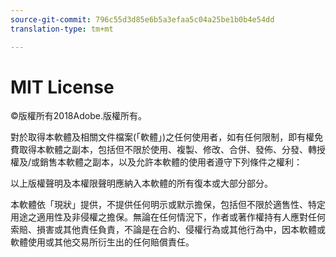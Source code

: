 ```yaml
---
source-git-commit: 796c55d3d85e6b5a3efaa5c04a25be1b0b4e54dd
translation-type: tm+mt

---
```

# MIT License

©版權所有2018Adobe.版權所有。

對於取得本軟體及相關文件檔案(「軟體」)之任何使用者，如有任何限制，即有權免費取得本軟體之副本，包括但不限於使用、複製、修改、合併、發佈、分發、轉授權及/或銷售本軟體之副本，以及允許本軟體的使用者遵守下列條件之權利：

以上版權聲明及本權限聲明應納入本軟體的所有復本或大部分部分。

本軟體依「現狀」提供，不提供任何明示或默示擔保，包括但不限於適售性、特定用途之適用性及非侵權之擔保。無論在任何情況下，作者或著作權持有人應對任何索賠、損害或其他責任負責，不論是在合約、侵權行為或其他行為中，因本軟體或軟體使用或其他交易所衍生出的任何賠償責任。
